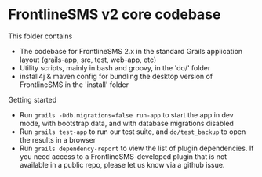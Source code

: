 # FrontlineSMS v2 core codebase

This folder contains 
- The codebase for FrontlineSMS 2.x in the standard Grails application layout (grails-app, src, test, web-app, etc)
- Utility scripts, mainly in bash and groovy, in the 'do/' folder
- install4j & maven config for bundling the desktop version of FrontlineSMS in the 'install' folder

Getting started
- Run `grails -Ddb.migrations=false run-app` to start the app in dev mode, with bootstrap data, and with database migrations disabled
- Run `grails test-app` to run our test suite, and `do/test_backup` to open the results in a browser
- Run `grails dependency-report` to view the list of plugin dependencies. If you need access to a FrontlineSMS-developed plugin that is not available in a public repo, please let us know via a github issue.
